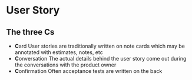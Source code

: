 # User Story

## The three Cs

* **C**ard
  User stories are traditionally written on note cards which may be annotated with estimates, notes, etc
* **C**onversation
  The actual details behind the user story come out during the conversations with the product owner
* **C**onfirmation
  Often acceptance tests are written on the back